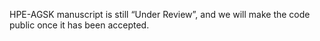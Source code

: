  HPE-AGSK manuscript is still “Under Review”, and we will make the code public once it has been accepted.
